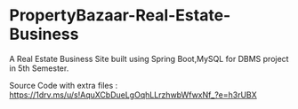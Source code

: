# PropertyBazaar-Real-Estate-Business
A Real Estate Business Site built using Spring Boot,MySQL for DBMS project in 5th Semester.

Source Code with extra files : https://1drv.ms/u/s!AquXCbDueLgOqhLLrzhwbWfwxNf_?e=h3rUBX

